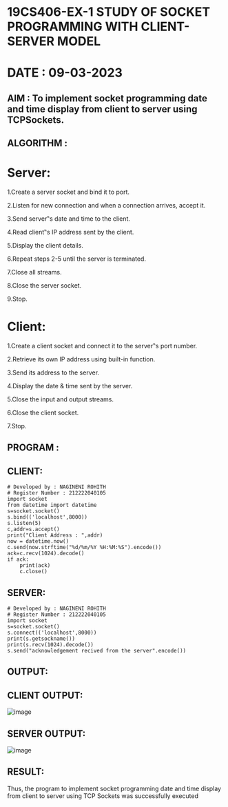 # 19CS406-EX-1 STUDY OF SOCKET PROGRAMMING WITH CLIENT-SERVER MODEL

# DATE : 09-03-2023

## AIM : To implement socket programming date and time display from client to server using TCPSockets.

## ALGORITHM :
# Server:
1.Create a server socket and bind it to port.
  
2.Listen for new connection and when a connection arrives, accept it.

3.Send server‟s date and time to the client.

4.Read client‟s IP address sent by the client.

5.Display the client details.

6.Repeat steps 2-5 until the server is terminated.

7.Close all streams.

8.Close the server socket.

9.Stop.

# Client:
1.Create a client socket and connect it to the server‟s port number.

2.Retrieve its own IP address using built-in function.

3.Send its address to the server.

4.Display the date & time sent by the server.

5.Close the input and output streams.

6.Close the client socket.

7.Stop.

## PROGRAM :
## CLIENT:
```
# Developed by : NAGINENI ROHITH
# Register Number : 212222040105
import socket
from datetime import datetime
s=socket.socket()
s.bind(('localhost',8000))
s.listen(5)
c,addr=s.accept()
print("Client Address : ",addr)
now = datetime.now()
c.send(now.strftime("%d/%m/%Y %H:%M:%S").encode())
ack=c.recv(1024).decode()
if ack:
    print(ack)
    c.close()
```
## SERVER:
```
# Developed by : NAGINENI ROHITH
# Register Number : 212222040105
import socket
s=socket.socket()
s.connect(('localhost',8000))
print(s.getsockname())
print(s.recv(1024).decode())
s.send("acknowledgement recived from the server".encode())
```
## OUTPUT:
## CLIENT OUTPUT:
![image](https://github.com/NAGINENIROHITH/19CS406-EX-1/assets/118344049/61d62f3f-2a6a-423d-ac1f-440508510b1b)

## SERVER OUTPUT:
![image](https://github.com/NAGINENIROHITH/19CS406-EX-1/assets/118344049/dbd11e04-b1bc-4c73-ac8c-f8ab1ae124a6)

## RESULT:
Thus, the program to implement socket programming date and time display from client to server using TCP Sockets was successfully executed

